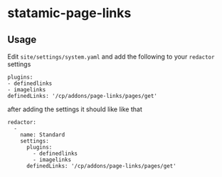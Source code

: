 # statamic-page-links

## Usage
Edit `site/settings/system.yaml` and add the following to your `redactor` settings

```
plugins:
- definedlinks
- imagelinks
definedLinks: '/cp/addons/page-links/pages/get' 
```

after adding the settings it should like like that

```
redactor:
  - 
    name: Standard
    settings:
      plugins:
        - definedlinks
        - imagelinks
      definedLinks: '/cp/addons/page-links/pages/get'
```